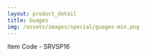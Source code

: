 ```yaml
---
layout: product_detail
title: Guages
img: /assets/images/special/guages-min.png
---
```

Item Code - SRVSP16